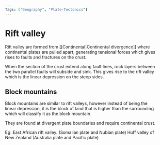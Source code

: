 ```yaml
---
Tags: ["Geography", "Plate-Tectonics"]
---
```


# Rift valley
Rift valley are formed from [[Continental|Continental divergence]] where continental plates are pulled apart, generating tensional forces which gives rises to faults and fractures on the crust.

When the section of the crust extend along fault lines, rock layers between the two parallel faults will subside and sink. This gives rise to the rift valley which is the linear depression on the steep sides.

## Block mountains
Block mountains are similar to rift valleys, however instead of being the linear depression, it is the block of land that is higher than the surrounding which will classify it as the block mountain.

They are found at divergent plate boundaries and require continental crust.

Eg: East African rift valley. (Somalian plate and Nubian plate) 
	Huff valley of New Zealand (Australia plate and Pacific plate)
